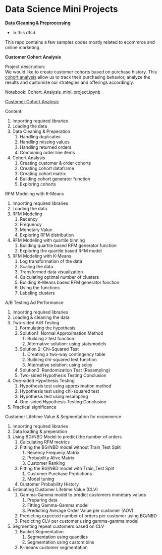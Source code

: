 # Data Science Mini Projects

<strong>[Data Cleaning & Preprocessing](Data-Cleaning_mini_project.ipynb)</strong>
- In this dfsd

This repo contains a few samples codes mostly related to ecommrce and online marketing.

<strong>Customer Cohort Analysis</strong>

Project description:</br>
We would like to create customer cohorts based on purchase history. This [cohort analysis](https://en.wikipedia.org/wiki/Cohort_analysis) allow us to track their purchasing behavior, analyze the results and customize our strategies and offerings accordingly.

Notebook: Cohort_Analysis_mini_project.ipynb

[Customer Cohort Analysis](Desktop/cohort_analysis.jpg)

Content:

1. Importing required libraries
2. Loading the data
3. Data Cleaning & Preperation
   1. Handling duplicates
   2. Handling missing values
   3. Handling returned orders
   4. Combining order line items
4. Cohort Analysis
   1. Creating customer & order cohorts
   2. Creating cohort dataframe
   3. Creating cohort matrix
   4. Building cohort generator function
   5. Exploring cohorts

RFM Modeling with K-Means

1. Importing required libraries
2. Loading the data
3. RFM Modeling
   1. Recency
   2. Frequency
   3. Monetary Value
   4. Exploring RFM distribution
4. RFM Modeling with quartile binning
   1. Building quartile based RFM generator function
   2. Exploring the quartile based RFM model
5. RFM Modeling with K-Means
   1. Log transformation of the data
   2. Scaling the data
   3. Transformed data visualization
   4. Calculating optimal number of clusters
   5. Buliding K-Means based RFM generator function
   6. Using the functions
   7. Labeling clusters

A/B Testing Ad Performance

1. Importing required libraries
2. Loading & cleaning the data
3. Two-sided A/B Testing
   1. Formulating the hypothesis
   2. Solution1: Normal Approximation Method
      1. Building z test function
      2. Alternative solution: using statsmodels
   3. Solution 2: Chi-Squared Test
      1. Creating a two-way contingency table
      2. Building chi-squared test function
      3. Alternative solution: using scipy
   4. Solution3: Randomization Test (Resampling)
   5. Two-sided Hypothesis Testing Conclusion
4. One-sided Hypothesis Testing
   1. Hypothesis test using approximation method
   2. Hypothesis test using chi-squared test
   3. Hypothesis test using resampling
   4. One-sided Hypothesis Testing Conclusion
5. Practical significance

Customer Lifetime Value & Segmentation for ecommerce

1. Importing required libraries
2. Data loading & preperation
3. Using BG/NBD Model to predict the number of orders
   1. Calculating RFM metrics
   2. Fitting the BG/NBD model without Train_Test Split
      1. Recency Frequecy Matrix
      2. Probability Alive Matrix
      3. Customer Ranking
   3. Fitting the BG/NBD model with Train_Test Split
      1. Customer Purchase Predictions
      2. Model tuning
   4. Customer Probability History
4. Estimating Customer Lifetime Value (CLV)
   1. Gamma-Gamma model to predict customers monetary values
      1. Preparing data
      2. Fitting Gamma-Gamma model
      3. Predicting Average Order Value per customer (AOV)
   2. Predicting expected number of orders per customer using BG/NBD
   3. Predicting CLV per customer using gamma-gamma model
5. Segmenting repeat customers based on CLV
   1. Bucket Segmentation
      1. Segmentation using quantiles
      2. Segmentation using custom bins
   2. K-means customer segmentation

